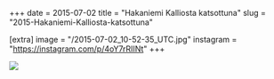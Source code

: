 +++
date = 2015-07-02
title = "Hakaniemi Kalliosta katsottuna"
slug = "2015-Hakaniemi-Kalliosta-katsottuna"

[extra]
image = "/2015-07-02_10-52-35_UTC.jpg"
instagram = "https://instagram.com/p/4oY7rRIINt"
+++

<img src="/2015-07-02_10-52-35_UTC.jpg" />
